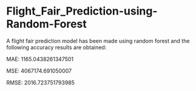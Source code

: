 # Flight_Fair_Prediction-using-Random-Forest

A flight fair prediction model has been made using random forest and the following accuracy results are obtained:

MAE: 1165.0438261347501


MSE: 4067174.691050007


RMSE: 2016.723751793985
